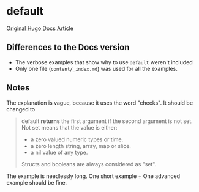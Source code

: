 # default

[Original Hugo Docs Article](https://gohugo.io/functions/default/)

## Differences to the Docs version

* The verbose examples that show why to use `default` weren't included
* Only one file (`content/_index.md`) was used for all the examples.

## Notes 

The explanation is vague, because it uses the word "checks". It should be changed to 
> default **returns** the first argument if the second argument is not set. 
> Not set means that the value is either:  
> * a zero valued numeric types or time.
> * a zero length string, array, map or slice.
> * a nil value of any type.
> 
> Structs and booleans are always considered as "set".

The example is needlessly long. One short example + One advanced example should be fine.
